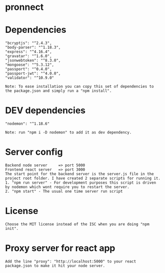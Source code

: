 # pronnect

# Dependencies

    "bcryptjs": "^2.4.3",
    "body-parser": "^1.18.3",
    "express": "^4.16.4",
    "gravatar": "^1.6.0",
    "jsonwebtoken": "^8.3.0",
    "mongoose": "^5.3.12",
    "passport": "^0.4.0",
    "passport-jwt": "^4.0.0",
    "validator": "^10.9.0"

    Note: To ease installation you can copy this set of dependencies to the package.json and simply run a "npm install".

# DEV dependencies

    "nodemon": "^1.18.6"

    Note: run "npm i -D nodemon" to add it as dev dependency.

# Server config

    Backend node server     => port 5000
    Frontend react server   => port 3000
    The start point for the backend server is the server.js file in the project root folder. I have created 2 separate scripts for running it.
    1. "npm run server" - For development purposes this script is driven by nodemon which wont require you to restart the server.
    2. "npm start" - The usual one time server run script

# License

    Choose the MIT license instead of the ISC when you are doing "npm init".

# Proxy server for react app

    Add the line "proxy": "http://localhost:5000" to your react package.json to make it hit your node server.
